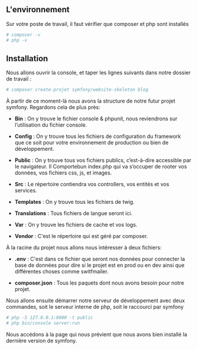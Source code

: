 ## L'environnement 

Sur votre poste de travail, il faut vérifier que composer et php sont installés
 
```bash
# composer -v
# php -v
```

## Installation 

Nous allons ouvrir la console, et taper les lignes suivants dans notre dossier de travail :

```bash
# composer create-projet symfony/website-skeleton blog
```

À partir de ce moment-là nous avons la structure de notre futur projet symfony.
Regardons cela de plus près:

* **Bin** : On y trouve le fichier console & phpunit, nous reviendrons sur l’utilisation du fichier console.

* **Config** : On y trouve tous les fichiers de configuration du framework que ce soit pour votre environnement de production ou bien de développement.

* **Public** : On y trouve tous vos fichiers publics, c’est-à-dire accessible par le navigateur. Il Comportebun index.php qui va s’occuper de rooter vos données, vos fichiers css, js, et images.

* **Src** : Le répertoire contiendra vos controllers, vos entités et vos services.

* **Templates** : On y trouve tous les fichiers de twig.

* **Translations** : Tous fichiers de langue seront ici.

* **Var** : On y trouve les fichiers de cache et vos logs.

* **Vendor** : C'est le répertoire qui est géré par composer.

À la racine du projet nous allons nous intéresser à deux fichiers:

* **.env** : C'est dans ce fichier que seront nos données pour connecter la base de données pour dire si le projet est en prod ou en dev ainsi que différentes choses comme switfmailer.

* **composer.json** : Tous les paquets dont nous avons besoin pour notre projet.

Nous allons ensuite démarrer notre serveur de développement avec deux commandes, soit le serveur interne de php, soit le raccourci par symfony

```bash
# php -S 127.0.0.1:8000 -t public
# php bin/console server:run
```

Nous accédons à la page qui nous prévient que nous avons bien installé la dernière version de symfony.

